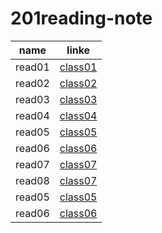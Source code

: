 # 201reading-note 
| name | linke |
|------|-------|
|read01 | [class01](class01)|
|read02 | [class02](class-02)|
|read03 | [class03](class-03)|
|read04 | [class04](class-04)|
|read05 |[class05](calss-05) |
|read06 |[class06](class-05)| 
|read07 | [class07](read07) | 
|read08 | [class07](class-08)|
|read05 |[class05](class-05) |
|read06 |[class06](class-06)| 



